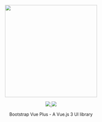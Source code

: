 <p align="center">
  <img width="300px" src="https://avatars.githubusercontent.com/u/107077279">
</p>

<p align="center">
  <a href="https://www.npmjs.org/package/bootstrap-vue-plus">
    <img src="https://img.shields.io/npm/v/bootstrap-vue-plus.svg">
  </a>
  <a href="https://npmcharts.com/compare/bootstrap-vue-plus?minimal=true">
    <img src="https://img.shields.io/npm/dm/bootstrap-vue-plus.svg">
  </a>
  <br>
</p>

<p align="center">Bootstrap Vue Plus - A Vue.js 3 UI library</p>
